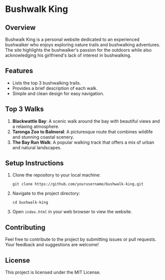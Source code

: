 # Bushwalk King

## Overview
Bushwalk King is a personal website dedicated to an experienced bushwalker who enjoys exploring nature trails and bushwalking adventures. The site highlights the bushwalker's passion for the outdoors while also acknowledging his girlfriend's lack of interest in bushwalking.

## Features
- Lists the top 3 bushwalking trails.
- Provides a brief description of each walk.
- Simple and clean design for easy navigation.

## Top 3 Walks
1. **Blackwattle Bay**: A scenic walk around the bay with beautiful views and a relaxing atmosphere.
2. **Taronga Zoo to Balmoral**: A picturesque route that combines wildlife and stunning coastal scenery.
3. **The Bay Run Walk**: A popular walking track that offers a mix of urban and natural landscapes.

## Setup Instructions
1. Clone the repository to your local machine:
   ```
   git clone https://github.com/yourusername/bushwalk-king.git
   ```
2. Navigate to the project directory:
   ```
   cd bushwalk-king
   ```
3. Open `index.html` in your web browser to view the website.

## Contributing
Feel free to contribute to the project by submitting issues or pull requests. Your feedback and suggestions are welcome!

## License
This project is licensed under the MIT License.